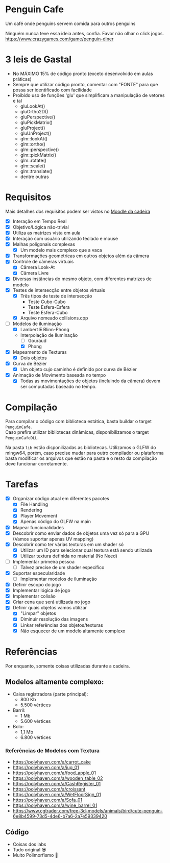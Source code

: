 # Penguin Cafe

Um café onde penguins servem comida para outros penguins

Ninguém nunca teve essa ideia antes, confia. Favor não olhar o click jogos.
https://www.crazygames.com/game/penguin-diner

# 3 leis de Gastal

- No MÁXIMO 15% de código pronto (exceto desenvolvido em aulas práticas)
- Sempre que utilizar código pronto, comentar com "FONTE" para que possa ser identificado com facilidade
- Proibido uso de funções 'glu' que simplificam a manipulação de vetores e tal
	- gluLookAt()
	- gluOrtho2D()
	- gluPerspective()
	- gluPickMatrix()
	- gluProject()
	- gluUnProject()
	- glm::lookAt()
	- glm::ortho()
	- glm::perspective()
	- glm::pickMatrix()
	- glm::rotate()
	- glm::scale()
	- glm::translate()
	- dentre outras

# Requisitos

Mais detalhes dos requisitos podem ser vistos no [Moodle da cadeira](https://moodle.inf.ufrgs.br/mod/assign/view.php?id=112199)

- [X] Interação em Tempo Real
- [X] Objetivo/Lógica não-trivial
- [X] Utiliza as matrizes vista em aula
- [X] Interação com usuário utilizando teclado e mouse
- [X] Malhas poligonais complexas
  - [X] Um modelo mais complexo que a vaca
- [X] Transformações geométricas em outros objetos além da câmera
- [X] Controle de câmeras virtuais
  - [X] Câmera Look-At
  - [X] Câmera Livre
- [X] Diversas instâncias do mesmo objeto, com diferentes matrizes de modelo
- [X] Testes de intersecção entre objetos virtuais
  - [X] Três tipos de teste de intersecção
    - Teste Cubo-Cubo
    - Teste Esfera-Esfera
    - Teste Esfera-Cubo
  - [X] Arquivo nomeado collisions.cpp
- [ ] Modelos de iluminação
  - [X] Lambert **E** Blinn-Phong
  - Interpolação de Iluminação
    - [ ] Gouraud
    - [X] Phong
- [X] Mapeamento de Texturas
  - [X] Dois objetos 
- [X] Curva de Bézier
  - [X] Um objeto cujo caminho é definido por curva de Bézier
- [X] Animação de Movimento baseada no tempo
  - [X] Todas as movimentações de objetos (incluindo da câmera) devem ser computadas baseado no tempo.

# Compilação

Para compilar o código com biblioteca estática, basta buildar o target `PenguinCafe`.   
Caso prefira utilizar bibliotecas dinâmicas, disponibilizamos o target `PenguinCafeDLL`.

Na pasta `lib` estão disponilizadas as bibliotecas. Utilizamos o GLFW do mingw64, porém, caso precise mudar para outro compilador ou plataforma
basta modificar os arquivos que estão na pasta e o resto da compilação deve funcionar corretamente.

# Tarefas

- [X] Organizar código atual em diferentes pacotes
  - [X] File Handling
  - [X] Rendering
  - [X] Player Movement
  - [X] Apenas código do GLFW na main
- [X] Mapear funcionalidades
- [X] Descobrir como enviar dados de objetos uma vez só para a GPU (Vamos suportar apenas UV mapping)
- [X] Descobrir como ter várias texturas em um shader só
  - [X] Utilizar um ID para selecionar qual textura está sendo utilizada
  - [X] Utilizar textura definida no material (No Need)
- [ ] Implementar primeira pessoa
  - [ ] Talvez precise de um shader específico 
- [X] Suportar especularidade
  - [ ] Implementar modelos de iluminação 
- [X] Definir escopo do jogo
- [X] Implementar lógica de jogo
- [X] Implementar colisão
- [X] Criar cena que será utilizada no jogo
- [X] Definir quais objetos vamos utilizar
  - [X] "Limpar" objetos
  - [X] Diminuir resolução das imagens
  - [X] Linkar referências dos objetos/texturas
  - [X] Não esquecer de um modelo altamente complexo

# Referências

Por enquanto, somente coisas utilizadas durante a cadeira.

## Modelos altamente complexo: 
* Caixa registradora (parte principal):
  * 800 Kb
  * 5.500 vértices
* Barril:
  * 1 Mb
  * 5.600 vértices
* Bolo:
  * 1,1 Mb
  * 6.800 vértices

### Referências de Modelos com Textura
* https://polyhaven.com/a/carrot_cake
* https://polyhaven.com/a/jug_01
* https://polyhaven.com/a/food_apple_01
* https://polyhaven.com/a/wooden_table_02
* https://polyhaven.com/a/CashRegister_01
* https://polyhaven.com/a/croissant
* https://polyhaven.com/a/WetFloorSign_01
* https://polyhaven.com/a/Sofa_01
* https://polyhaven.com/a/wine_barrel_01
* https://www.cgtrader.com/free-3d-models/animals/bird/cute-penguin-6e8b4599-73d5-4de6-b7a6-2a7e59339420

## Código
- Coisas dos labs
- Tudo original 😎
- Muito Polimorfismo 🪿
